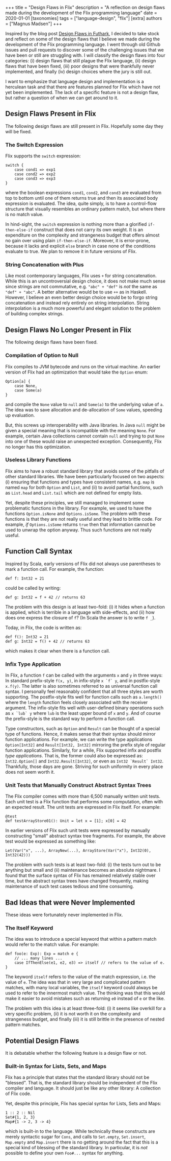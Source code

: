 +++
title = "Design Flaws in Flix"
description = "A reflection on design flaws made during the development of the Flix programming language"
date = 2020-01-01
[taxonomies]
tags = ["language-design", "flix"]
[extra]
authors = ["Magnus Madsen"]
+++

Inspired by the blog post [Design Flaws in Futhark](https://futhark-lang.org/blog/2019-12-18-design-flaws-in-futhark.html), I decided to take stock and reflect on some of the design flaws that I believe we made during the development of the Flix programming language. I went through old Github issues and pull requests to discover some of the challenging issues that we have been or still are struggling with. I will classify the design flaws into four categories: (i) design flaws that still plague the Flix language, (ii) design flaws that have been fixed, (iii) poor designs that were thankfully never implemented, and finally (iv) design choices where the jury is still out.

I want to emphasize that language design and implementation is a herculean task and that there are features planned for Flix which have not yet been implemented. The lack of a specific feature is not a design flaw, but rather a question of when we can get around to it.

## Design Flaws Present in Flix

The following design flaws are still present in Flix. Hopefully some day they will be fixed.

### The Switch Expression

Flix supports the `switch` expression:

```flix
switch {
    case cond1 => exp1
    case cond2 => exp2
    case cond3 => exp3
}
```

where the boolean expressions `cond1`, `cond2`, and `cond3` are evaluated from top to bottom until one of them returns true and then its associated body expression is evaluated. The idea, quite simply, is to have a control-flow structure that visually resembles an ordinary pattern match, but where there is no match value.

In hind-sight, the `switch` expression is nothing more than a glorified `if-then-else-if` construct that does not carry its own weight. It is an expenditure on the complexity and strangeness budget that offers almost no gain over using plain `if-then-else-if`. Moreover, it is error-prone, because it lacks and explicit `else` branch in case none of the conditions evaluate to true. We plan to remove it in future versions of Flix.

### String Concatenation with Plus

Like most contemporary languages, Flix uses `+` for string concatenation. While this is an uncontroversial design choice, it does not make much sense since strings are not commutative, e.g. `"abc" + "def"` is *not* the same as `"def" + "abc"`. A better alternative would be to use `++` as in Haskell. However, I believe an even better design choice would be to forgo string concatenation and instead rely entirely on string interpolation. String interpolation is a much more powerful and elegant solution to the problem of building complex strings.

## Design Flaws No Longer Present in Flix

The following design flaws have been fixed.

### Compilation of Option to Null

Flix compiles to JVM bytecode and runs on the virtual machine. An earlier version of Flix had an optimization that would take the `Option` enum:

```flix
Option[a] {
    case None,
    case Some(a)
}
```

and compile the `None` value to `null` and `Some(a)` to the underlying value of `a`. The idea was to save allocation and de-allocation of `Some` values, speeding up evaluation.

But, this screws up interoperability with Java libraries. In Java `null` might be given a special meaning that is incompatible with the meaning `None`. For example, certain Java collections cannot contain `null` and trying to put `None` into one of these would raise an unexpected exception. Consequently, Flix no longer has this optimization.

### Useless Library Functions

Flix aims to have a robust standard library that avoids some of the pitfalls of other standard libraries. We have been particularly focused on two aspects: (i) ensuring that functions and types have consistent names, e.g. `map` is named `map` for both `Option` and `List`, and (ii) to avoid partial functions, such as `List.head` and `List.tail` which are not defined for empty lists.

Yet, despite these principles, we still managed to implement some problematic functions in the library. For example, we used to have the functions `Option.isNone` and `Options.isSome`. The problem with these functions is that they are not really useful and they lead to brittle code. For example, *if* `Options.isSome` returns `true` then that information cannot be used to unwrap the option anyway. Thus such functions are not really useful.

## Function Call Syntax

Inspired by Scala, early versions of Flix did not always use parentheses to mark a function call. For example, the function:

```flix
def f: Int32 = 21
```

could be called by writing:

```flix
def g: Int32 = f + 42 // returns 63
```

The problem with this design is at least two-fold: (i) it hides when a function is applied, which is terrible in a language with side-effects, and (ii) how does one express the closure of `f`? (In Scala the answer is to write `f _`).

Today, in Flix, the code is written as:

```flix
def f(): Int32 = 21
def g: Int32 = f() + 42 // returns 63
```

which makes it clear when there is a function call.

### Infix Type Application

In Flix, a function `f` can be called with the arguments `x` and `y` in three ways: In standard prefix-style `f(x, y)`, in infix-style ``x `f` y``, and in postfix-style `x.f(y)`. The latter is also sometimes referred to as universal function call syntax. I personally feel reasonably confident that all three styles are worth supporting. The postfix-style fits well for function calls such as `a.length()` where the `length` function feels closely associated with the receiver argument. The infix-style fits well with user-defined binary operations such as ``x `lub` y`` where `lub` is the least upper bound of `x` and `y`. And of course the prefix-style is the standard way to perform a function call.

Type constructors, such as `Option` and `Result` can be thought of a special type of functions. Hence, it makes sense that their syntax should mirror function applications. For example, we can write the type applications `Option[Int32]` and `Result[Int32, Int32]` mirroring the prefix style of regular function applications. Similarly, for a while, Flix supported infix and postfix *type applications*. That is, the former could also be expressed as: `Int32.Option[]` and `Int32.Result[Int32]`, or even as ``Int32 `Result` Int32``. Thankfully, those days are gone. Striving for such uniformity in every place does not seem worth it.

### Unit Tests that Manually Construct Abstract Syntax Trees

The Flix compiler comes with more than 6,500 manually written unit tests. Each unit test is a Flix function that performs some computation, often with an expected result. The unit tests are expressed in Flix itself. For example:

```flix
@test
def testArrayStore01(): Unit = let x = [1]; x[0] = 42
```

In earlier versions of Flix such unit tests were expressed by manually constructing "small" abstract syntax tree fragments. For example, the above test would be expressed as something like:

```flix
Let(Var("x", ...), ArrayNew(...), ArrayStore(Var("x"), Int32(0), Int32(42)))
```

The problem with such tests is at least two-fold: (i) the tests turn out to be anything but small and (ii) maintenance becomes an absolute nightmare. I found that the surface syntax of Flix has remained relatively stable over time, but the abstract syntax trees have changed frequently, making maintenance of such test cases tedious and time consuming.

## Bad Ideas that were Never Implemented

These ideas were fortunately never implemented in Flix.

### The Itself Keyword

The idea was to introduce a special keyword that within a pattern match would refer to the match value. For example:

```flix
def foo(e: Exp): Exp = match e {
    // ... many lines ...
    case IfThenElse(e1, e2, e3) => itself // refers to the value of e.
}
```

The keyword `itself` refers to the value of the match expression, i.e. the value of `e`. The idea was that in very large and complicated pattern matches, with many local variables, the `itself` keyword could always be used to refer to the innermost match value. The thinking was that this would make it easier to avoid mistakes such as returning `e0` instead of `e` or the like.

The problem with this idea is at least three-fold: (i) it seems like overkill for a very specific problem, (ii) it is not worth it on the complexity and strangeness budget, and finally (iii) it is still brittle in the presence of nested pattern matches.

## Potential Design Flaws

It is debatable whether the following feature is a design flaw or not.

### Built-in Syntax for Lists, Sets, and Maps

Flix has a principle that states that the standard library should not be "blessed". That is, the standard library should be independent of the Flix compiler and language. It should just be like any other library: A collection of Flix code.

Yet, despite this principle, Flix has special syntax for Lists, Sets and Maps:

```flix
1 :: 2 :: Nil
Set#{1, 2, 3}
Map#{1 -> 2, 3 -> 4}
```

which is built-in to the language. While technically these constructs are merely syntactic sugar for `Cons`, and calls to `Set.empty`, `Set.insert`, `Map.empty` and `Map.insert` there is no getting around the fact that this is a special kind of blessing of the standard library. In particular, it is *not* possible to define your own `Foo#...` syntax for anything.
